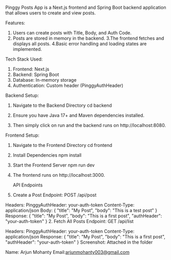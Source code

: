 Pinggy Posts App is a Next.js frontend and Spring Boot backend application that allows users to create and view posts.

Features:
1. Users can create posts with Title, Body, and Auth Code.
2. Posts are stored in memory in the backend.
3.The frontend fetches and displays all posts.
4.Basic error handling and loading states are implemented.

Tech Stack Used:

1. Frontend: Next.js 
2. Backend: Spring Boot
3. Database: In-memory storage 
4. Authentication: Custom header (PinggyAuthHeader)


Backend Setup:

1. Navigate to the Backend Directory
    cd backend

2. Ensure you have Java 17+ and Maven dependencies installed.

3. Then simply click on run and the backend runs on  http://localhost:8080.

Frontend Setup:
1. Navigate to the Frontend Directory
    cd frontend
2. Install Dependencies
    npm install
3. Start the Frontend Server
    npm run dev
4. The frontend runs on http://localhost:3000.

   API Endpoints

1. Create a Post
Endpoint: POST /api/post

Headers:
PinggyAuthHeader: your-auth-token
Content-Type: application/json
Body:
{
  "title": "My Post",
  "body": "This is a test post"
}
Response:
{
  "title": "My Post",
  "body": "This is a first post",
  "authHeader": "your-auth-token"
}
2. Fetch All Posts
Endpoint: GET /api/list

Headers:
PinggyAuthHeader: your-auth-token
Content-Type: application/json
Response:
  {
    "title": "My Post",
    "body": "This is a first post",
    "authHeader": "your-auth-token"
  }
Screenshot: Attached in the folder



Name: Arjun Mohanty
Email:arjunmohanty003@gmail.com





